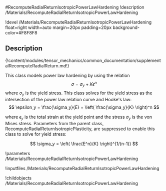 #RecomputeRadialReturnIsotropicPowerLawHardening
!description /Materials/RecomputeRadialReturnIsotropicPowerLawHardening

!devel /Materials/RecomputeRadialReturnIsotropicPowerLawHardening float=right width=auto margin=20px padding=20px background-color=#F8F8F8

## Description
{!content/modules/tensor_mechanics/common_documentation/supplementalRecomputeRadialReturn.md!}

This class models power law hardening by using the relation
$$
\sigma = \sigma_y + K \epsilon^n
$$
where $\sigma_y$ is the yield stress. This class solves for the yield stress as the intersection of the power law relation curve and Hooke's law:
$$
\epsilon_y = \frac{\sigma_y}{E} = \left( \frac{\sigma_y}{K} \right)^n
$$

where $\epsilon_y$ is the total strain at the yield point and the stress $\sigma_y$ is the von Mises stress. Parameters from the parent class, RecomputeRadialReturnIsotropicPlasticity, are suppressed to enable this class to solve for yield stress:

$$
\sigma_y = \left( \frac{E^n}{K} \right)^{1/(n-1)}
$$

!parameters /Materials/RecomputeRadialReturnIsotropicPowerLawHardening

!inputfiles /Materials/RecomputeRadialReturnIsotropicPowerLawHardening

!childobjects /Materials/RecomputeRadialReturnIsotropicPowerLawHardening
